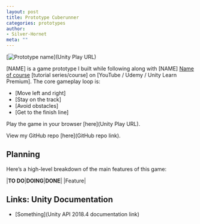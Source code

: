 ```yaml
---
layout: post
title: Prototype Cuberunner
categories: prototypes
author:
- Silver-Hornet
meta: ""
---
```


[![Prototype name]({{site.url}}/imagename.png)](Unity Play URL)

[NAME] is a game prototype I built while following along with [NAME] [Name of course](URL) [tutorial series/course] on [YouTube / Udemy / Unity Learn Premium]. The core gameplay loop is:

- [Move left and right]
- [Stay on the track]
- [Avoid obstacles]
- [Get to the finish line]

Play the game in your browser [here](Unity Play URL).

View my GitHub repo [here](GitHub repo link).

## Planning
Here’s a high-level breakdown of the main features of this game:

|**TO DO**|**DOING**|**DONE**|
|Feature|

## Links: Unity Documentation
- [Something](Unity API 2018.4 documentation link)